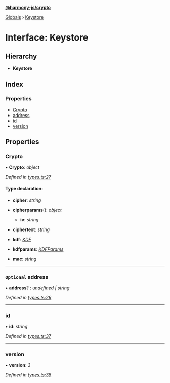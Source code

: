 **[@harmony-js/crypto](../README.md)**

[Globals](../README.md) › [Keystore](keystore.md)

# Interface: Keystore

## Hierarchy

* **Keystore**

## Index

### Properties

* [Crypto](keystore.md#crypto)
* [address](keystore.md#optional-address)
* [id](keystore.md#id)
* [version](keystore.md#version)

## Properties

###  Crypto

• **Crypto**: *object*

*Defined in [types.ts:27](https://github.com/FireStack-Lab/Harmony-sdk-core/blob/d840c02/packages/harmony-crypto/src/types.ts#L27)*

#### Type declaration:

* **cipher**: *string*

* **cipherparams**(): *object*

  * **iv**: *string*

* **ciphertext**: *string*

* **kdf**: *[KDF](../README.md#kdf)*

* **kdfparams**: *[KDFParams](../README.md#kdfparams)*

* **mac**: *string*

___

### `Optional` address

• **address**? : *undefined | string*

*Defined in [types.ts:26](https://github.com/FireStack-Lab/Harmony-sdk-core/blob/d840c02/packages/harmony-crypto/src/types.ts#L26)*

___

###  id

• **id**: *string*

*Defined in [types.ts:37](https://github.com/FireStack-Lab/Harmony-sdk-core/blob/d840c02/packages/harmony-crypto/src/types.ts#L37)*

___

###  version

• **version**: *3*

*Defined in [types.ts:38](https://github.com/FireStack-Lab/Harmony-sdk-core/blob/d840c02/packages/harmony-crypto/src/types.ts#L38)*